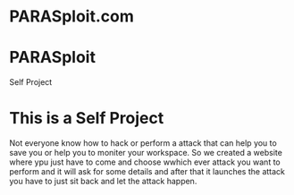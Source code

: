 # PARASploit.com

# PARASploit
Self Project 
<h1>This is a Self Project</h1>
<p>Not everyone know how to hack or perform a attack that can help you to save you or help you to moniter your workspace. So we created a website where ypu just have to come and choose wwhich ever attack you want to perform and it will ask for some details and after that it launches the attack you have to just sit back and let the attack happen.</p>
